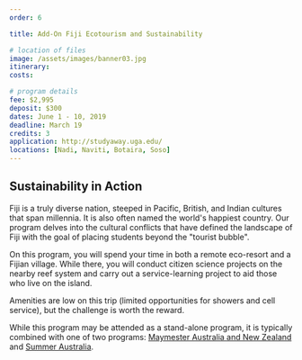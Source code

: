 ```yaml
---
order: 6

title: Add-On Fiji Ecotourism and Sustainability

# location of files
image: /assets/images/banner03.jpg
itinerary:
costs:

# program details
fee: $2,995
deposit: $300
dates: June 1 - 10, 2019
deadline: March 19
credits: 3
application: http://studyaway.uga.edu/
locations: [Nadi, Naviti, Botaira, Soso]
---
```


## Sustainability in Action

Fiji is a truly diverse nation, steeped in Pacific, British, and Indian cultures that span millennia. It is also often named the world's happiest country. Our program delves into the cultural conflicts that have defined the landscape of Fiji with the goal of placing students beyond the "tourist bubble".

On this program, you will spend your time in both a remote eco-resort and a Fijian village. While there, you will conduct citizen science projects on the nearby reef system and carry out a service-learning project to aid those who live on the island.

Amenities are low on this trip (limited opportunities for showers and cell service), but the challenge is worth the reward.

While this program may be attended as a stand-alone program, it is typically combined with one of two programs: [Maymester Australia and New Zealand](/maymester.html) and [Summer Australia](#).
